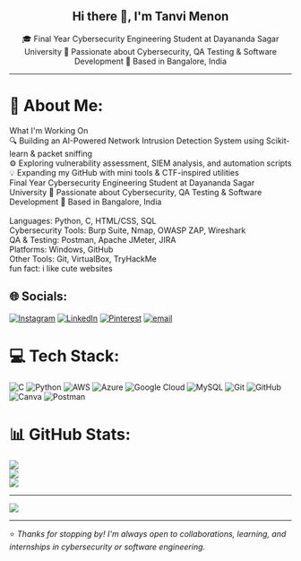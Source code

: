 <h2 align="center">Hi there 👋, I'm Tanvi Menon</h2>

<p align="center">
🎓 Final Year Cybersecurity Engineering Student at Dayananda Sagar University  
🔐 Passionate about Cybersecurity, QA Testing & Software Development  
📍 Based in Bangalore, India
</p>

---

# 💫 About Me:
What I'm Working On<br>🔍 Building an AI-Powered Network Intrusion Detection System using Scikit-learn & packet sniffing<br>⚙️ Exploring vulnerability assessment, SIEM analysis, and automation scripts<br>💡 Expanding my GitHub with mini tools & CTF-inspired utilities<br>Final Year Cybersecurity Engineering Student at Dayananda Sagar University 🔐 Passionate about Cybersecurity, QA Testing & Software Development 📍 Based in Bangalore, India<br><br>Languages: Python, C, HTML/CSS, SQL<br>Cybersecurity Tools: Burp Suite, Nmap, OWASP ZAP, Wireshark<br>QA & Testing: Postman, Apache JMeter, JIRA<br>Platforms: Windows, GitHub<br>Other Tools: Git, VirtualBox, TryHackMe<br>fun fact: i like cute websites


## 🌐 Socials:
[![Instagram](https://img.shields.io/badge/Instagram-%23E4405F.svg?logo=Instagram&logoColor=white)](https://instagram.com/tt4nv1) [![LinkedIn](https://img.shields.io/badge/LinkedIn-%230077B5.svg?logo=linkedin&logoColor=white)](https://linkedin.com/in/tanvi-menon-35b4302b7) [![Pinterest](https://img.shields.io/badge/Pinterest-%23E60023.svg?logo=Pinterest&logoColor=white)](https://pinterest.com/kittycatalyst1) [![email](https://img.shields.io/badge/Email-D14836?logo=gmail&logoColor=white)](mailto:tanvimenon2004@gmail.com) 

# 💻 Tech Stack:
![C](https://img.shields.io/badge/c-%2300599C.svg?style=for-the-badge&logo=c&logoColor=white) ![Python](https://img.shields.io/badge/python-3670A0?style=for-the-badge&logo=python&logoColor=ffdd54) ![AWS](https://img.shields.io/badge/AWS-%23FF9900.svg?style=for-the-badge&logo=amazon-aws&logoColor=white) ![Azure](https://img.shields.io/badge/azure-%230072C6.svg?style=for-the-badge&logo=microsoftazure&logoColor=white) ![Google Cloud](https://img.shields.io/badge/GoogleCloud-%234285F4.svg?style=for-the-badge&logo=google-cloud&logoColor=white) ![MySQL](https://img.shields.io/badge/mysql-4479A1.svg?style=for-the-badge&logo=mysql&logoColor=white) ![Git](https://img.shields.io/badge/git-%23F05033.svg?style=for-the-badge&logo=git&logoColor=white) ![GitHub](https://img.shields.io/badge/github-%23121011.svg?style=for-the-badge&logo=github&logoColor=white) ![Canva](https://img.shields.io/badge/Canva-%2300C4CC.svg?style=for-the-badge&logo=Canva&logoColor=white) ![Postman](https://img.shields.io/badge/Postman-FF6C37?style=for-the-badge&logo=postman&logoColor=white)
# 📊 GitHub Stats:
![](https://github-readme-stats.vercel.app/api?username=tanviii-13&theme=dark&hide_border=false&include_all_commits=true&count_private=true)<br/>
![](https://nirzak-streak-stats.vercel.app/?user=tanviii-13&theme=dark&hide_border=false)<br/>
![](https://github-readme-stats.vercel.app/api/top-langs/?username=tanviii-13&theme=dark&hide_border=false&include_all_commits=true&count_private=true&layout=compact)

---
[![](https://visitcount.itsvg.in/api?id=tanviii-13&icon=0&color=0)](https://visitcount.itsvg.in)

<!-- Proudly created with GPRM ( https://gprm.itsvg.in ) -->

---

⭐ *Thanks for stopping by! I'm always open to collaborations, learning, and internships in cybersecurity or software engineering.*

